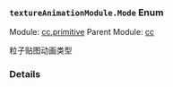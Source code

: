 ### `textureAnimationModule.Mode` Enum



Module: [cc.primitive](../modules/cc.primitive.md)
Parent Module: [cc](../modules/cc.md)


粒子贴图动画类型



### Details

